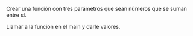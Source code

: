 Crear una función con tres parámetros que sean números que se suman entre sí.

Llamar a la función en el main y darle valores.